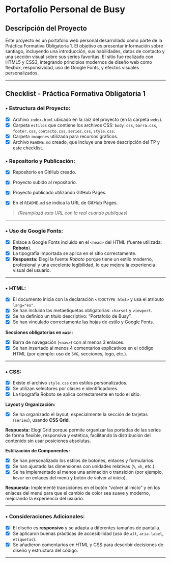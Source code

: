 # Portafolio Personal de Busy

## Descripción del Proyecto

Este proyecto es un portafolio web personal desarrollado como parte de la Práctica Formativa Obligatoria 1. El objetivo es presentar información sobre santiago, incluyendo una introducción, sus habilidades, datos de contacto y una sección visual sobre sus series favoritas. El sitio fue realizado con HTML5 y CSS3, integrando principios modernos de diseño web como flexbox, responsividad, uso de Google Fonts, y efectos visuales personalizados.

---

## Checklist - Práctica Formativa Obligatoria 1

### • Estructura del Proyecto:
- [x] Archivo `index.html` ubicado en la raíz del proyecto (en la carpeta `webs`).
- [x] Carpeta `estilos` que contiene los archivos CSS: `body.css`, `barra.css`, `footer.css`, `contacto.css`, `series.css`, `style.css`.
- [x] Carpeta `imagenes` utilizada para recursos gráficos.
- [x] Archivo `README.md` creado, que incluye una breve descripción del TP y este checklist.

### • Repositorio y Publicación:
- [x] Repositorio en GitHub creado.
- [x] Proyecto subido al repositorio.
- [x] Proyecto publicado utilizando GitHub Pages.
- [x] En el `README.md` se indica la URL de GitHub Pages.


> *(Reemplazá esta URL con la real cuando publiques)*

---

### • Uso de Google Fonts:
- [x] Enlace a Google Fonts incluido en el `<head>` del HTML (fuente utilizada: **Roboto**).
- [x] La tipografía importada se aplica en el sitio correctamente.
- [x] **Respuesta:** Elegí la fuente *Roboto* porque tiene un estilo moderno, profesional y una excelente legibilidad, lo que mejora la experiencia visual del usuario.

---

### • HTML:
- [x] El documento inicia con la declaración `<!DOCTYPE html>` y usa el atributo `lang="es"`.
- [x] Se han incluido las metaetiquetas obligatorias: `charset` y `viewport`.
- [x] Se ha definido un título descriptivo: “Portafolio de Busy”.
- [x] Se han vinculado correctamente las hojas de estilo y Google Fonts.

**Secciones obligatorias en `main`:**
- [x] Barra de navegación (`<nav>`) con al menos 3 enlaces.
- [x] Se han insertado al menos 4 comentarios explicativos en el código HTML (por ejemplo: uso de `SVG`, secciones, logo, etc.).

---

### • CSS:
- [x] Existe el archivo `style.css` con estilos personalizados.
- [x] Se utilizan selectores por clases e identificadores.
- [x] La tipografía Roboto se aplica correctamente en todo el sitio.

**Layout y Organización:**
- [x] Se ha organizado el layout, especialmente la sección de tarjetas (`series`), usando **CSS Grid**.

**Respuesta:** Elegí Grid porque permite organizar las portadas de las series de forma flexible, responsiva y estética, facilitando la distribución del contenido sin usar posiciones absolutas.

**Estilización de Componentes:**
- [x] Se han personalizado los estilos de botones, enlaces y formularios.
- [x] Se han ajustado las dimensiones con unidades relativas (`%`, `vh`, etc.).
- [x] Se ha implementado al menos una animación o transición (por ejemplo, `hover` en enlaces del menú y botón de volver al inicio).

**Respuesta:** Implementé transiciones en el botón “volver al inicio” y en los enlaces del menú para que el cambio de color sea suave y moderno, mejorando la experiencia del usuario.

---

### • Consideraciones Adicionales:
- [x] El diseño es **responsivo** y se adapta a diferentes tamaños de pantalla.
- [x] Se aplicaron buenas prácticas de accesibilidad (uso de `alt`, `aria-label`, `etiquetas`).
- [x] Se añadieron comentarios en HTML y CSS para describir decisiones de diseño y estructura del código.
---

